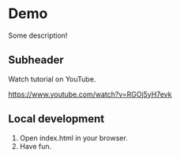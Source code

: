 # Demo

Some description!

## Subheader

Watch tutorial on YouTube. 


https://www.youtube.com/watch?v=RGOj5yH7evk


## Local development

1. Open index.html in your browser.
2. Have fun.